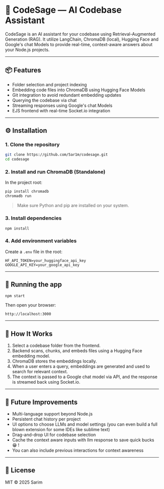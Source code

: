 # 🧠 CodeSage — AI Codebase Assistant

CodeSage is an AI assistant for your codebase using Retrieval-Augmented Generation (RAG). It utilize LangChain, ChromaDB (local), Hugging Face and Google's chat Models to provide real-time, context-aware answers about your Node.js projects.

---

## 📦 Features

* Folder selection and project indexing
* Embedding code files into ChromaDB using Hugging Face Models
* Git integration to avoid redundant embedding updates
* Querying the codebase via chat
* Streaming responses using Google's chat Models
* EJS frontend with real-time Socket.io integration

---

## ⚙️ Installation

### 1. Clone the repository

```bash
git clone https://github.com/5ar1m/codesage.git
cd codesage
```

### 2. Install and run ChromaDB (Standalone)

In the project root:

```bash
pip install chromadb
chromadb run
```

> Make sure Python and pip are installed on your system.

### 3. Install dependencies

```bash
npm install
```

### 4. Add environment variables

Create a `.env` file in the root:

```
HF_API_TOKEN=your_huggingface_api_key
GOOGLE_API_KEY=your_google_api_key
```

---

## 🚀 Running the app

```bash
npm start
```

Then open your browser:

```
http://localhost:3000
```

---

## 🧠 How It Works

1. Select a codebase folder from the frontend.
2. Backend scans, chunks, and embeds files using a Hugging Face embedding model.
3. ChromaDB stores the embeddings locally.
4. When a user enters a query, embeddings are generated and used to search for relevant context.
5. The context is passed to a Google chat model via API, and the response is streamed back using Socket.io.

---

## 🔄 Future Improvements

* Multi-language support beyond Node.js
* Persistent chat history per project
* UI options to choose LLMs and model settings (you can even build a full blown extension for some IDEs like sublime text)
* Drag-and-drop UI for codebase selection
* Cache the context aware inputs with llm response to save quick bucks 😁 !
* You can also include previous interactions for context awareness
---

## 📝 License

MIT © 2025 Sarim
